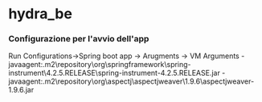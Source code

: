 # hydra_be

<h3>Configurazione per l'avvio dell'app</h3>
<p> Run Configurations->Spring boot app -> Arugments -> VM Arguments
-javaagent:.m2\repository\org\springframework\spring-instrument\4.2.5.RELEASE\spring-instrument-4.2.5.RELEASE.jar
 -javaagent:.m2\repository\org\aspectj\aspectjweaver\1.9.6\aspectjweaver-1.9.6.jar</p>

